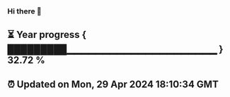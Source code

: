 ### Hi there 👋
⏳ Year progress { █████████▁▁▁▁▁▁▁▁▁▁▁▁▁▁▁▁▁▁▁▁▁ } 32.72 %
---
⏰ Updated on Mon, 29 Apr 2024 18:10:34 GMT
---
